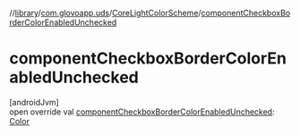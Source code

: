 //[library](../../../index.md)/[com.glovoapp.uds](../index.md)/[CoreLightColorScheme](index.md)/[componentCheckboxBorderColorEnabledUnchecked](component-checkbox-border-color-enabled-unchecked.md)

# componentCheckboxBorderColorEnabledUnchecked

[androidJvm]\
open override val [componentCheckboxBorderColorEnabledUnchecked](component-checkbox-border-color-enabled-unchecked.md): [Color](https://developer.android.com/reference/kotlin/androidx/compose/ui/graphics/Color.html)
